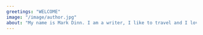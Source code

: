```yaml
---
greetings: "WELCOME"
image: "/image/author.jpg"
about: "My name is Mark Dinn. I am a writer, I like to travel and I love to photograph beautiful nature places and happy peoples."
---
```

